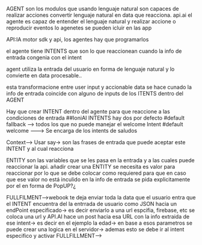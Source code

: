 AGENT son los modulos que usando lenguaje natural son capaces de realizar  acciones 
convertir lenguaje natural  en data que reacciona.
api.ai el agente es capaz de entender el lenguaje natural y realizar accione o reproducir eventos
lo agenetes se pueden icluir en las app

API:IA motor sdk y api, los agentes hay que programarlos

el agente tiene INTENTS que son lo que reaccionean cuando 
la info de entrada congenia con el intent

agent utiliza la entrada del usuario en forma de lenguaje natural
 y lo convierte en data procesable..

 esta transformacione entre user input y accionable data 
 se hace cunado la info de entrada coincide con alguno de inputs de
 los ITENTS dentro del AGENT

Hay que crear INTENT dentro del agente para que reaccione a las
condiciones de entrada
##IoniAI
INTENTS
hay dos por defecto
#default fallback --> todos los que no puede manejar el welcome Intent
#default welcome ---> Se encarga de los intents de saludos

Context--> Usar say-> son las frases de entrada que puede aceptar
este INTENT y al cual reacciona

ENTITY son las variables que se les pasa en la entrada 
y a las cuales puede reaccionar la api.
 añadir crear una ENTITY se necesita es valor para reaccionar por lo que
 se debe colocar como requiered para que en caso que ese valor no
 está inculido en la info de entrada se pida explicitamente por el en 
 forma de PopUP?¿


 FULLFILMENT-->webook
 te deja enviar toda la data que el usuario entra que el INTENT encuentra
 del la entrrada de usuario como JSON hacia un endPoint especificado->
 es decir enviarlo a una url espcifia, firebase, etc
 se coloca una url y API.AI hace un post hacia esa URL con la info extraida de ese intent-> es decir en el ejemplo la edad->
 en base a esos parametros se puede crear una logica en el servidor-> ademas esto se debe ir al intent especifico y activar FULLFILLMENT-->
 
